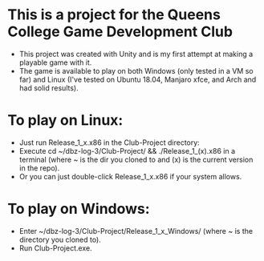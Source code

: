 # This is a project for the Queens College Game Development Club #
- This project was created with Unity and is my first attempt at making a playable game with it.
- The game is available to play on both Windows (only tested in a VM so far) and Linux (I've tested on Ubuntu 18.04, Manjaro xfce, and Arch and had solid results).


# To play on Linux: #
- Just run Release_1_x.x86 in the Club-Project directory: 
- Execute cd ~/dbz-log-3/Club-Project/ && ./Release_1_(x).x86 in a terminal (where ~ is the dir you cloned to and (x) is the current version in the repo).
- Or you can just double-click Release_1_x.x86 if your system allows.
				  

# To play on Windows: # 
- Enter ~/dbz-log-3/Club-Project/Release_1_x_Windows/ (where ~ is the directory you cloned to).
- Run Club-Project.exe.


